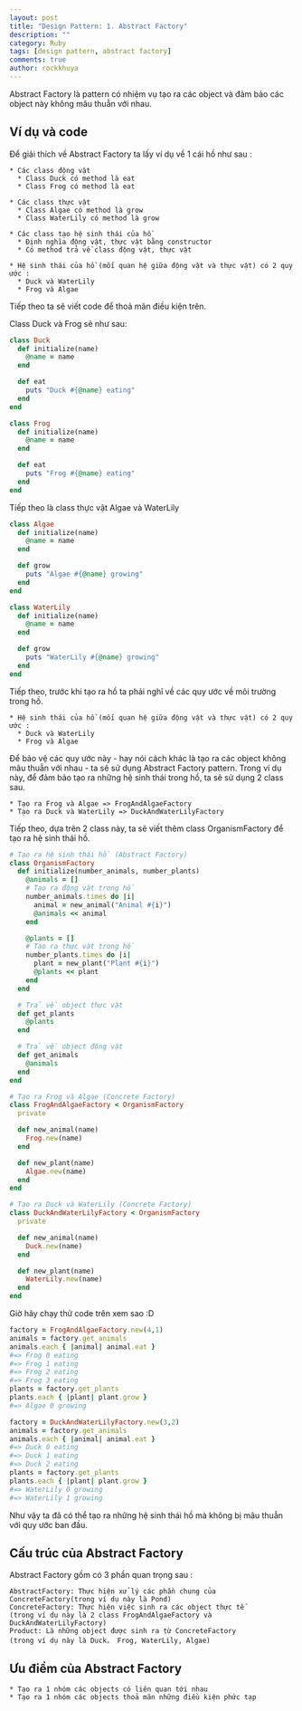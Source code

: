 ```yaml
---
layout: post
title: "Design Pattern: 1. Abstract Factory"
description: ""
category: Ruby
tags: [design pattern, abstract factory]
comments: true
author: rockkhuya
---
```

Abstract Factory là pattern có nhiệm vụ tạo ra các object và đảm bảo các object này không mâu thuẫn với nhau.

## Ví dụ và code

Để giải thích về Abstract Factory ta lấy ví dụ về 1 cái hồ như sau :

```
* Các class động vật
  * Class Duck có method là eat
  * Class Frog có method là eat

* Các class thực vật
  * Class Algae có method là grow
  * Class WaterLily có method là grow

* Các class tạo hệ sinh thái của hồ
  * Định nghĩa động vật, thực vật bằng constructor
  * Có method trả về class động vật, thực vật

* Hệ sinh thái của hồ (mối quan hệ giữa động vật và thực vật) có 2 quy ước :
  * Duck và WaterLily
  * Frog và Algae
```

Tiếp theo ta sẽ viết code để thoả mãn điều kiện trên.

<!-- more -->

Class Duck và Frog sẽ như sau:

```ruby
class Duck
  def initialize(name)
    @name = name
  end

  def eat
    puts "Duck #{@name} eating"
  end
end

class Frog
  def initialize(name)
    @name = name
  end

  def eat
    puts "Frog #{@name} eating"
  end
end
```

Tiếp theo là class thực vật Algae và WaterLily

```ruby
class Algae
  def initialize(name)
    @name = name
  end

  def grow
    puts "Algae #{@name} growing"
  end
end

class WaterLily
  def initialize(name)
    @name = name
  end

  def grow
    puts "WaterLily #{@name} growing"
  end
end
```

Tiếp theo, trước khi tạo ra hồ ta phải nghĩ về các quy ước về môi trường trong hồ.

```
* Hệ sinh thái của hồ (mối quan hệ giữa động vật và thực vật) có 2 quy ước :
  * Duck và WaterLily
  * Frog và Algae
```

Để bảo vệ các quy ước này - hay nói cách khác là tạo ra các object không mâu thuẫn với nhau - ta sẽ sử dụng Abstract Factory pattern. Trong ví dụ này, để đảm bảo tạo ra những hệ sinh thái trong hồ, ta sẽ sử dụng 2 class sau.

```
* Tạo ra Frog và Algae => FrogAndAlgaeFactory
* Tạo ra Duck và WaterLily => DuckAndWaterLilyFactory
```

Tiếp theo, dựa trên 2 class này, ta sẽ  viết thêm class OrganismFactory để tạo ra hệ sinh thái hồ.

```ruby
# Tạo ra hệ sinh thái hồ (Abstract Factory)
class OrganismFactory
  def initialize(number_animals, number_plants)
    @animals = []
    # Tạo ra động vật trong hồ
    number_animals.times do |i|
      animal = new_animal("Animal #{i}")
      @animals << animal
    end

    @plants = []
    # Tạo ra thực vật trong hồ
    number_plants.times do |i|
      plant = new_plant("Plant #{i}")
      @plants << plant
    end
  end

  # Trả về object thực vật
  def get_plants
    @plants
  end

  # Trả về object động vật
  def get_animals
    @animals
  end
end

# Tạo ra Frog và Algae (Concrete Factory)
class FrogAndAlgaeFactory < OrganismFactory
  private

  def new_animal(name)
    Frog.new(name)
  end

  def new_plant(name)
    Algae.new(name)
  end
end

# Tạo ra Duck và WaterLily (Concrete Factory)
class DuckAndWaterLilyFactory < OrganismFactory
  private

  def new_animal(name)
    Duck.new(name)
  end

  def new_plant(name)
    WaterLily.new(name)
  end
end
```

Giờ hãy chạy thử code trên xem sao :D

```ruby
factory = FrogAndAlgaeFactory.new(4,1)
animals = factory.get_animals
animals.each { |animal| animal.eat }
#=> Frog 0 eating
#=> Frog 1 eating
#=> Frog 2 eating
#=> Frog 3 eating
plants = factory.get_plants
plants.each { |plant| plant.grow }
#=> Algae 0 growing

factory = DuckAndWaterLilyFactory.new(3,2)
animals = factory.get_animals
animals.each { |animal| animal.eat }
#=> Duck 0 eating
#=> Duck 1 eating
#=> Duck 2 eating
plants = factory.get_plants
plants.each { |plant| plant.grow }
#=> WaterLily 0 growing
#=> WaterLily 1 growing
```

Như vậy ta đã có thể tạo ra những hệ sinh thái hồ mà không bị mâu thuẫn với quy ước ban đầu.

## Cấu trúc của Abstract Factory

Abstract Factory gồm có 3 phần quan trọng sau :

```
AbstractFactory: Thực hiện xử lý các phần chung của ConcreteFactory(trong ví dụ này là Pond)
ConcreteFactory: Thực hiện việc sinh ra các object thực tế
(trong ví dụ này là 2 class FrogAndAlgaeFactory và DuckAndWaterLilyFactory)
Product: Là những object được sinh ra từ ConcreteFactory
(trong ví dụ này là Duck， Frog, WaterLily, Algae)
```

## Ưu điểm của Abstract Factory

```
* Tạo ra 1 nhóm các objects có liên quan tới nhau
* Tạo ra 1 nhóm các objects thoả mãn những điều kiện phức tạp
```
